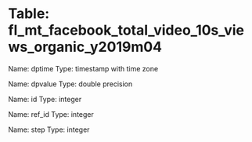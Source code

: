 Table: fl_mt_facebook_total_video_10s_views_organic_y2019m04
============================================================

Name: dptime
Type: timestamp with time zone

Name: dpvalue
Type: double precision

Name: id
Type: integer

Name: ref_id
Type: integer

Name: step
Type: integer

